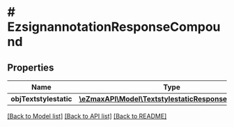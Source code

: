 # # EzsignannotationResponseCompound

## Properties

Name | Type | Description | Notes
------------ | ------------- | ------------- | -------------
**objTextstylestatic** | [**\eZmaxAPI\Model\TextstylestaticResponseCompound**](TextstylestaticResponseCompound.md) |  | [optional]

[[Back to Model list]](../../README.md#models) [[Back to API list]](../../README.md#endpoints) [[Back to README]](../../README.md)
